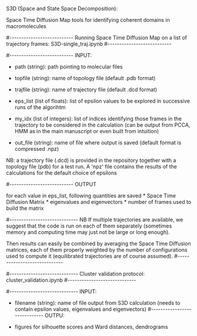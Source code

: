 S3D (Space and State Space Decomposition):

Space Time Diffusion Map tools for identifying coherent domains in macromolecules

#---------------------------
Running Space Time Diffusion Map on a list of trajectory frames: S3D-single_traj.ipynb
#---------------------------

#---------------------------
INPUT:

*  path    (string):            path pointing to molecular files
*  topfile (string):            name of topology file (default .pdb format)
*  trajfile (string):           name of trajectory file (default .dcd format)

*  eps_list (list of floats):    list of epsilon values to be explored in successive runs of the algorihtm
*  my_idx   (list of integers):  list of indices identifying those frames in the trajectory to be considered in the calculation
                                (can be output from PCCA, HMM as in the main manuscript or even built from intuition)

*  out_file (string):           name of file where output is saved (default format is compressed .npz)


NB: a trajectory file (.dcd) is provided in the repository together with a topology file (pdb) for a test run.
    A 'npz' file contains the results of the calculations for the default choice of epsilons

#---------------------------
OUTPUT

for each value in eps_list, following quantities are saved
        *  Space Time Diffusion Matrix
        *  eigenvalues and eigenvectors
        *  number of frames used to build the matrix

#-----------------------------
NB If multiple trajectories are available, we suggest that the code is run on each of them separately
(sometimes memory and computing time may just not be large or long enough).

Then results can easily be combined by averaging the Space Time Diffusion matrices, each of them properly weighted by the number
of configurations used to compute it (equilibrated trajectories are of course assumed).
#-----------------------------

#-----------------------------
Cluster validation protocol: cluster_validation.ipynb 
#-----------------------------

#-----------------------------
INPUT:

* filename (string):		name of file output from S3D calculation (needs to contain epsilon values, eigenvalues and 
										eigenvectors)
#-----------------------------
OUTPU:

* figures for silhouette scores and Ward distances, dendrograms
